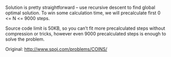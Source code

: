 Solution is pretty straightforward – use recursive descent to find global optimal solution. To win some calculation time, we will precalculate first 0 <= N <= 9000 steps. 

Source code limit is 50KB, so you can’t fit more precalculated steps without compression or tricks, however even 9000 precalculated steps is enough to solve the problem.

Original: http://www.spoj.com/problems/COINS/
